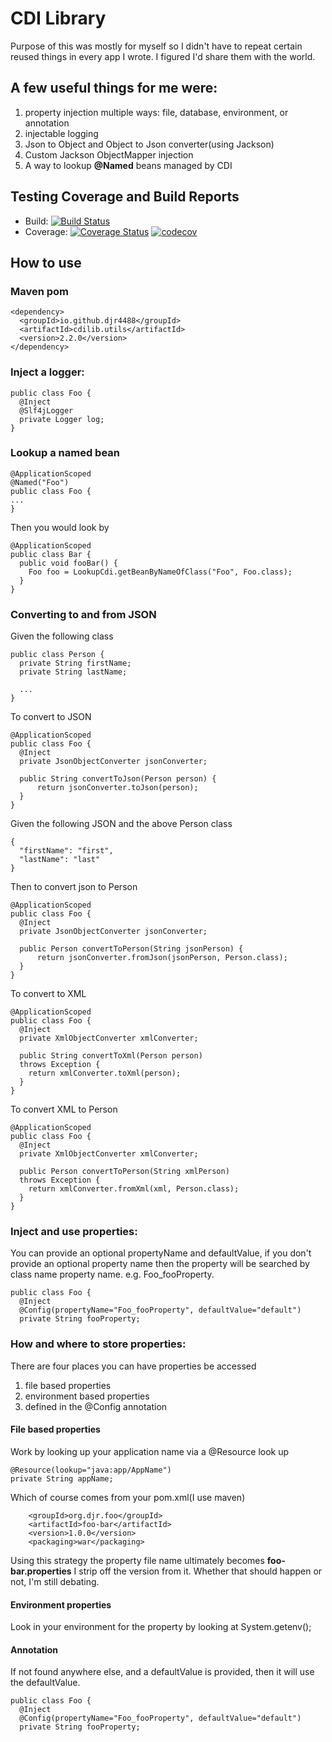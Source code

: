 # CDI Library
Purpose of this was mostly for myself so I didn't have to repeat certain reused things in every app I wrote.  I figured I'd share them with the world.

## A few useful things for me were:
1. property injection multiple ways: file, database, environment, or annotation
2. injectable logging
3. Json to Object and Object to Json converter(using Jackson)
4. Custom Jackson ObjectMapper injection
5. A way to lookup **@Named** beans managed by CDI

## Testing Coverage and Build Reports
* Build: [![Build Status](https://travis-ci.org/djr4488/cdi.svg?branch=master)](https://travis-ci.org/djr4488/cdi)
* Coverage: [![Coverage Status](https://coveralls.io/repos/djr4488/cdi/badge.svg?branch=master)](https://coveralls.io/r/djr4488/cdi?branch=master) [![codecov](https://codecov.io/gh/djr4488/cdi/branch/master/graph/badge.svg)](https://codecov.io/gh/djr4488/cdi)

## How to use
### Maven pom
```
<dependency>
  <groupId>io.github.djr4488</groupId>
  <artifactId>cdilib.utils</artifactId>
  <version>2.2.0</version>
</dependency>
```

### Inject a logger:
```
public class Foo {
  @Inject
  @Slf4jLogger
  private Logger log;
}
```

### Lookup a named bean
```
@ApplicationScoped
@Named("Foo")
public class Foo {
...
}
```
Then you would look by
```
@ApplicationScoped
public class Bar {
  public void fooBar() {
    Foo foo = LookupCdi.getBeanByNameOfClass("Foo", Foo.class);
  }
}  
```

### Converting to and from JSON
Given the following class
```
public class Person {
  private String firstName;
  private String lastName;
  
  ...
}
```
To convert to JSON
```
@ApplicationScoped
public class Foo {
  @Inject
  private JsonObjectConverter jsonConverter;
  
  public String convertToJson(Person person) {
      return jsonConverter.toJson(person);
  }
}
```
Given the following JSON and the above Person class
```
{
  "firstName": "first",
  "lastName": "last"
}
```
Then to convert json to Person
```
@ApplicationScoped
public class Foo {
  @Inject
  private JsonObjectConverter jsonConverter;
  
  public Person convertToPerson(String jsonPerson) {
      return jsonConverter.fromJson(jsonPerson, Person.class);
  }
}
```

To convert to XML
```
@ApplicationScoped
public class Foo {
  @Inject
  private XmlObjectConverter xmlConverter;
  
  public String convertToXml(Person person) 
  throws Exception {
    return xmlConverter.toXml(person);
  }
}
```

To convert XML to Person
```
@ApplicationScoped
public class Foo {
  @Inject
  private XmlObjectConverter xmlConverter;
  
  public Person convertToPerson(String xmlPerson) 
  throws Exception {
    return xmlConverter.fromXml(xml, Person.class);
  }
}
```

### Inject and use properties:
You can provide an optional propertyName and defaultValue, if you don't provide an optional property name then the property will be searched by class name property name.  e.g. Foo_fooProperty.
```
public class Foo {
  @Inject
  @Config(propertyName="Foo_fooProperty", defaultValue="default")
  private String fooProperty;
```

### How and where to store properties:
There are four places you can have properties be accessed
1. file based properties
2. environment based properties
3. defined in the @Config annotation

#### File based properties
Work by looking up your application name via a @Resource look up
```
@Resource(lookup="java:app/AppName")
private String appName;
```
Which of course comes from your pom.xml(I use maven) 
```
    <groupId>org.djr.foo</groupId>
    <artifactId>foo-bar</artifactId>
    <version>1.0.0</version>
    <packaging>war</packaging>
```
Using this strategy the property file name ultimately becomes **foo-bar.properties** I strip off the version from it.  Whether that should happen or not, I'm still debating.

#### Environment properties
Look in your environment for the property by looking at System.getenv();

#### Annotation
If not found anywhere else, and a defaultValue is provided, then it will use the defaultValue.
```
public class Foo {
  @Inject
  @Config(propertyName="Foo_fooProperty", defaultValue="default")
  private String fooProperty;
```
